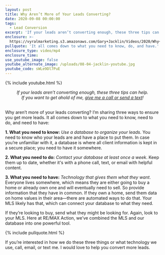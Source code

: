 ```yaml
---
layout: post
title: Why Aren’t More of Your Leads Converting?
date: 2020-09-08 00:00:00
tags:
  - Lead Conversion
excerpt: 'If your leads aren’t converting enough, these three tips can help.'
enclosure: >-
  https://vyralmarketing.s3.amazonaws.com/Gary+Jacklin/Videos/2020/Why+Arent+More+of+Your+Leads+Converting_.mp4
pullquote: 'It all comes down to what you need to know, do, and have.'
enclosure_type: video/mp4
enclosure_time:
use_youtube_image: false
youtube_alternate_image: /uploads/08-04-jacklin-youtube.jpg
youtube_code: sWLe9Dl7PuE
---
```


{% include youtube.html %}

<center><em>If your leads aren&rsquo;t converting enough, these three tips can help.<br />If you want to get ahold of me, <u><a href="tel:6306382600">give me a call or send a text</a></u>!</em></center>

<br>Why aren’t more of your leads converting? I’m sharing three ways to ensure you get more leads. It all comes down to what you need to know, need to do, and need to have:

**1\. What you need to know:** *Use a database to organize your leads*. You need to know who your leads are and have a place to put them. In case you’re unfamiliar with it, a database is where all client information is kept in a secure place; you need to have it somewhere.

**2\. What you need to do:** *Contact your database at least once a week*. Keep them up to date, whether it's with a phone call, text, or email with helpful content.

**3\. What you need to have:** *Technology that gives them what they want*. Everyone lives somewhere, which means they are either going to buy a home or already own one and will eventually need to sell. So provide information that they have in common. If they own a home, send them data on home values in their area—there are automated ways to do that. Your MLS likely has that, which can connect your database to what they need.

If they’re looking to buy, send what they might be looking for. Again, look to your MLS. Here at RE/MAX Action, we’ve combined the MLS and our database into one powerful tool.

{% include pullquote.html %}

If you’re interested in how we do these three things or what technology we use, call, email, or text me. I would love to help you convert more leads.